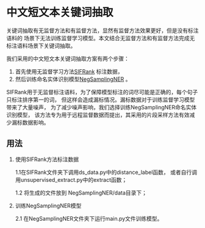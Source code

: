 # 中文短文本关键词抽取

关键词抽取有无监督方法和有监督方法，显然有监督方法效果更好，但是没有标注语料的
场景下无法训练监督学习模型。本文结合无监督方法和有监督方法完成无标注语料场景下关键词抽取。

我们采用的中文短文本关键词抽取方案有两个步骤：
1. 首先使用无监督学习方法[SIFRank](https://github.com/sunyilgdx/SIFRank_zh) 标注数据，
2. 然后训练命名实体识别模型[NegSamplingNER](https://github.com/LeePleased/NegSampling-NER) 。

SIFRank用于无监督标注语料，为了保障模型标注的词尽可能是正确的，每个句子只标注排序第一的词，
但这样会造成漏标情况。漏标数据对于训练监督学习模型带来了大量噪声，
为了减少噪声影响，我们选择训练NegSamplingNER命名实体识别模型，
该方法专为用于远程监督数据而提出，其采用的片段采样方法有效减少漏标数据影响。

## 用法
1. 使用SIFRank方法标注数据

    1.1在SIFRank文件夹下调用ds_data.py中的distance_label函数，
       或者自行调用unsupervised_extract.py中的extract函数；
    
    1.2 将生成的文件放到 NegSamplingNER/data目录下；

2. 训练NegSamplingNER模型

    2.1 在NegSamplingNER文件夹下运行main.py文件训练模型。
